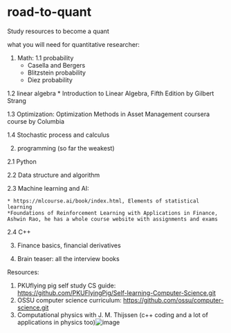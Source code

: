 # road-to-quant

Study resources to become a quant

what you will need for quantitative researcher: 

1. Math: 
  1.1 probability
    * Casella and Bergers
    * Blitzstein probability
    * Diez probability
    
  1.2 linear algebra
    * Introduction to Linear Algebra, Fifth Edition by Gilbert Strang
    
  1.3 Optimization: Optimization Methods in Asset Management coursera course by Columbia
  
  1.4 Stochastic process and calculus

2. programming (so far the weakest)

  2.1 Python
  
  2.2 Data structure and algorithm
  
  2.3 Machine learning and AI: 
  
    * https://mlcourse.ai/book/index.html, Elements of statistical learning
    *Foundations of Reinforcement Learning with Applications in Finance, Ashwin Rao, he has a whole course website with assignments and exams
  
  2.4 C++
  
  

3. Finance basics, financial derivatives


4. Brain teaser: all the interview books

Resources: 
1. PKUflying pig self study CS guide: https://github.com/PKUFlyingPig/Self-learning-Computer-Science.git
2. OSSU computer science curriculum: https://github.com/ossu/computer-science.git
3. Computational physics with J. M. Thijssen (c++ coding and a lot of applications in physics too)![image](https://user-images.githubusercontent.com/35053057/227653870-60d1a8e8-94e7-4757-8608-52c1181f2a1f.png)
